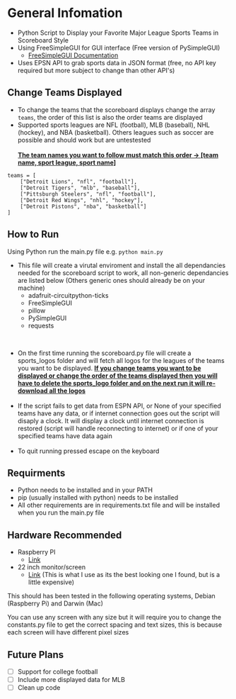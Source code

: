 # General Infomation
- Python Script to Display your Favorite Major League Sports Teams in Scoreboard Style <br />
- Using FreeSimpleGUI for GUI interface (Free version of PySimpleGUI)
    - [FreeSimpleGUI Documentation](https://docs.pysimplegui.com/en/latest/)<br />
- Uses EPSN API to grab sports data in JSON format (free, no API key required but more subject to change than other API's) <br />

## Change Teams Displayed
- To change the teams that the scoreboard displays change the array ```teams```, the order of this list is also the order teams are displayed <br />
- Supported sports leagues are NFL (football), MLB (baseball), NHL (hockey), and NBA (basketball). Others leagues such as soccer are possible and should work but are untestested <br /><br />
**<ins>The team names you want to follow must match this order -> [team name, sport league, sport name]</ins>** <br />
```
teams = [
    ["Detroit Lions", "nfl", "football"],
    ["Detroit Tigers", "mlb", "baseball"],
    ["Pittsburgh Steelers", "nfl", "football"],
    ["Detroit Red Wings", "nhl", "hockey"],
    ["Detroit Pistons", "nba", "basketball"]
]
```
## How to Run
Using Python run the main.py file e.g. ```python main.py```
- This file will create a virutal enviroment and install the all dependancies needed for the scoreboard script to work, all non-generic dependancies are listed below (Others generic ones should already be on your machine)
  - adafruit-circuitpython-ticks <br />
  - FreeSimpleGUI <br />
  - pillow <br />
  - PySimpleGUI <br />
  - requests <br />
<br />

- On the first time running the scoreboard.py file will create a sports_logos folder and will fetch all logos for the leagues of the teams you want to be displayed. **<ins>If you change teams you want to be displayed or change the order of the teams displayed then you will have to delete the sports_logo folder and on the next run it will re-download all the logos</ins>** <br /><br />
- If the script fails to get data from ESPN API, or None of your specified teams have any data, or if internet connection goes out the script will disaply a clock. It will display a clock until internet connection is restored (script will handle reconnecting to internet) or if one of your specified teams have data again <br /> <br />
- To quit running pressed escape on the keyboard

## Requirments
- Python needs to be installed and in your PATH <br />
- pip (usually installed with python) needs to be installed <br />
- All other requirements are in requirements.txt file and will be installed when you run the main.py file <br />

## Hardware Recommended
- Raspberry PI
    - [Link](https://www.amazon.com/Raspberry-Pi-Quad-core-Cortex-A76-Processor/dp/B0CTQ3BQLS/ref=sxin_16_pa_sp_search_thematic_sspa?content-id=amzn1.sym.76d54fcc-2362-404d-ab9b-b0653e2b2239%3Aamzn1.sym.76d54fcc-2362-404d-ab9b-b0653e2b2239&crid=2W4WOFMA7GQFC&cv_ct_cx=raspberry%2Bpi%2B5&dib=eyJ2IjoiMSJ9.9Y9spcqJNnOBeHLQWNTS41xuiL-91jGxokGdWfYaXkN26OVp-gUsmv2kqlxliXXA.-RF009atOtVOBvjkGi-tAig15vDCYjL13yHoA8iGsX0&dib_tag=se&keywords=raspberry%2Bpi%2B5&pd_rd_i=B0CTQ3BQLS&pd_rd_r=a22d1f2f-599f-4cb8-8e5d-9832619347b6&pd_rd_w=go2DS&pd_rd_wg=aZn7Y&pf_rd_p=76d54fcc-2362-404d-ab9b-b0653e2b2239&pf_rd_r=FEB2SVV839B11Z6QKJBH&qid=1731383117&s=electronics&sbo=RZvfv%2F%2FHxDF%2BO5021pAnSA%3D%3D&sprefix=ras%2Celectronics%2C190&sr=1-1-6024b2a3-78e4-4fed-8fed-e1613be3bcce-spons&sp_csd=d2lkZ2V0TmFtZT1zcF9zZWFyY2hfdGhlbWF0aWM&th=1)<br />
- 22 inch monitor/screen
    - [Link](https://www.amazon.com/dp/B0D17P8N28?ref=ppx_yo2ov_dt_b_fed_asin_title)  (This is what I use as its the best looking one I found, but is a little expensive)<br />
  
This should has been tested in the following operating systems, Debian (Raspberry Pi) and Darwin (Mac) <br />

You can use any screen with any size but it will require you to change the constants.py file to get the correct spacing and text sizes, this is because each screen will have different pixel sizes<br />

## Future Plans
- [ ] Support for college football 
- [ ] Include more displayed data for MLB
- [ ] Clean up code
